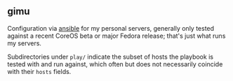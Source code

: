 ## gimu

Configuration via [ansible](https://github.com/ansible/ansible/) for my
personal servers, generally only tested against a recent CoreOS beta or major
Fedora release; that's just what runs my servers.

Subdirectories under `play/` indicate the subset of hosts the playbook is
tested with and run against, which often but does not necessarily coincide with
their `hosts` fields.
